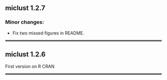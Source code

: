 ## miclust 1.2.7

### Minor changes:

* Fix two missed figures in README.

<hr style="border:2px solid gray"> </hr>

## miclust 1.2.6

First version on R CRAN

<hr style="border:2px solid gray"> </hr>
